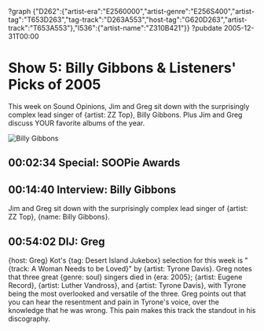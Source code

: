 ?graph {"D262":{"artist-era":"E2560000","artist-genre":"E256S400","artist-tag":"T653D263","tag-track":"D263A553","host-tag":"G620D263","artist-track":"T653A553"},"I536":{"artist-name":"Z310B421"}}
?pubdate 2005-12-31T00:00

# Show 5: Billy Gibbons & Listeners' Picks of 2005
This week on Sound Opinions, Jim and Greg sit down with the surprisingly complex lead singer of {artist: ZZ Top}, Billy Gibbons. Plus Jim and Greg discuss YOUR favorite albums of the year.

![Billy Gibbons](http://static.soundopinions.org/images/2005/BillyGibbons.jpg)

## 00:02:34 Special: SOOPie Awards


## 00:14:40 Interview: Billy Gibbons
Jim and Greg sit down with the surprisingly complex lead singer of {artist: ZZ Top}, {name: Billy Gibbons}.

## 00:54:02 DIJ: Greg
{host: Greg} Kot's {tag: Desert Island Jukebox} selection for this week is "{track: A Woman Needs to be Loved}" by {artist: Tyrone Davis}. Greg notes that three great {genre: soul} singers died in {era: 2005}; {artist: Eugene Record}, {artist: Luther Vandross}, and {artist: Tyrone Davis}, with Tyrone being the most overlooked and versatile of the three. Greg points out that you can hear the resentment and pain in Tyrone's voice, over the knowledge that he was wrong. This pain makes this track the standout in his discography.